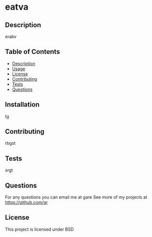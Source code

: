 
  # eatva

  ## Description
  erabv
  
  ## Table of Contents
  - [Description](#description)
  - [Usage](#usage)
  - [License](#license)
  - [Contributing](#contributing)
  - [Tests](#tests)
  - [Questions](#questions) 

  ## Installation
  tg

  ## Contributing
  rbgst
  
  ## Tests
  srgt

  ## Questions
  For any questions you can email me at gare
  See more of my projects at https://github.com/gr

  ## License 
  This project is licensed under BSD

